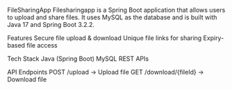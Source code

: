 FileSharingApp
Filesharingapp is a Spring Boot application that allows users to upload and share files. It uses MySQL as the database and is built with Java 17 and Spring Boot 3.2.2.


Features
 Secure file upload & download
 Unique file links for sharing
 Expiry-based file access


Tech Stack
 Java (Spring Boot)
 MySQL
 REST APIs



API Endpoints
POST /upload → Upload file
GET /download/{fileId} → Download file
